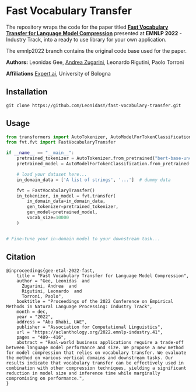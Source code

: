 # Fast Vocabulary Transfer

The repository wraps the code for the paper titled [**Fast Vocabulary Transfer for Language Model Compression**](https://aclanthology.org/2022.emnlp-industry.41) presented at **EMNLP 2022** - Industry Track, into a ready to use library for your own application.

The emnlp2022 branch contains the original code base used for the paper.  

**Authors:** Leonidas Gee, [Andrea Zugarini](https://it.linkedin.com/in/andrea-zugarini-930a8898), Leonardo Rigutini, Paolo Torroni

**Affiliations** [Expert.ai](https://www.expert.ai/), University of Bologna

## Installation

```
git clone https://github.com/LeonidasY/fast-vocabulary-transfer.git
```

## Usage
```python
from transformers import AutoTokenizer, AutoModelForTokenClassification
from fvt.fvt import FastVocabularyTransfer

if __name__ == "__main__":
    pretrained_tokenizer = AutoTokenizer.from_pretrained("bert-base-uncased")
    pretrained_model = AutoModelForTokenClassification.from_pretrained("bert-base-uncased")

    # load your dataset here...
    in_domain_data = ['A list of strings', '...']  # dummy data

    fvt = FastVocabularyTransfer()
    in_tokenizer, in_model = fvt.transfer(
        in_domain_data=in_domain_data,
        gen_tokenizer=pretrained_tokenizer,
        gen_model=pretrained_model,
        vocab_size=10000
    )


# Fine-tune your in-domain model to your downstream task...

```

## Citation
```
@inproceedings{gee-etal-2022-fast,
    title = "Fast Vocabulary Transfer for Language Model Compression",
    author = "Gee, Leonidas  and
      Zugarini, Andrea  and
      Rigutini, Leonardo  and
      Torroni, Paolo",
    booktitle = "Proceedings of the 2022 Conference on Empirical Methods in Natural Language Processing: Industry Track",
    month = dec,
    year = "2022",
    address = "Abu Dhabi, UAE",
    publisher = "Association for Computational Linguistics",
    url = "https://aclanthology.org/2022.emnlp-industry.41",
    pages = "409--416",
    abstract = "Real-world business applications require a trade-off between language model performance and size. We propose a new method for model compression that relies on vocabulary transfer. We evaluate the method on various vertical domains and downstream tasks. Our results indicate that vocabulary transfer can be effectively used in combination with other compression techniques, yielding a significant reduction in model size and inference time while marginally compromising on performance.",
}
```

